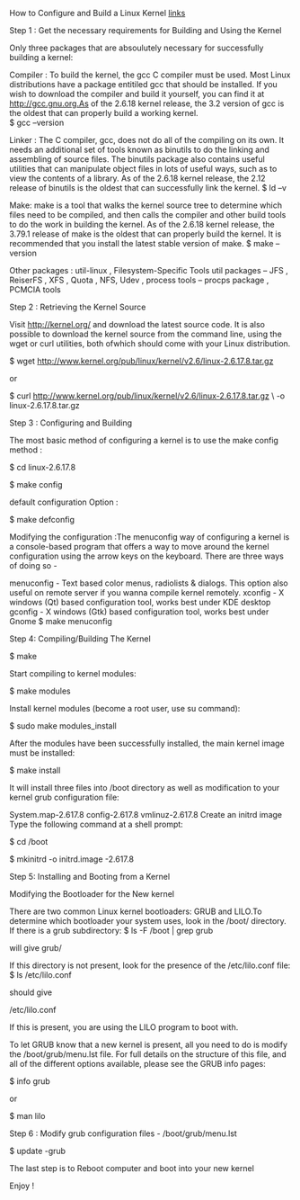 How to Configure and Build a Linux Kernel
[links](https://www.cs.montana.edu/~chandrima.sarkar/AdvancedOS/CSCI560_Proj_main/index.html#H)

Step 1 : Get the necessary requirements for Building and Using the Kernel

Only three packages that are absoulutely necessary for successfully building a kernel:

Compiler : To build the kernel, the gcc C compiler must be used. Most Linux distributions have a package entitiled gcc that should be installed. If you wish to download the compiler and build it yourself, you can find it at http://gcc.gnu.org.As of the 2.6.18 kernel release, the 3.2 version of gcc is the oldest that can properly build a working kernel.  
$ gcc –version

Linker : The C compiler, gcc, does not do all of the compiling on its own. It needs an additional set of tools known as binutils to do the linking and assembling of source files. The binutils package also contains useful utilities that can manipulate object files in lots of useful ways, such as to view the contents of a library. As of the 2.6.18 kernel release, the 2.12 release of binutils is the oldest that can successfully link the kernel.
$ ld –v

Make:   make is a tool that walks the kernel source tree to determine which files need to be compiled, and then calls the compiler and other build tools to do the work in building the kernel. As of the 2.6.18 kernel release, the 3.79.1 release of make is the oldest that can properly build the kernel. It is recommended that you install the latest stable  version of make.
$ make –version

Other packages :
util-linux , Filesystem-Specific Tools  util packages – JFS , ReiserFS , XFS , Quota , NFS, Udev , process tools – procps package , PCMCIA tools

 

Step 2 : Retrieving the Kernel Source

Visit http://kernel.org/ and download the latest source code. It is also possible to download the kernel source from the command line, using the wget or curl utilities, both ofwhich should come with your Linux distribution.

$ wget http://www.kernel.org/pub/linux/kernel/v2.6/linux-2.6.17.8.tar.gz

or

$ curl http://www.kernel.org/pub/linux/kernel/v2.6/linux-2.6.17.8.tar.gz \ -o linux-2.6.17.8.tar.gz

 

Step 3 : Configuring and Building

The most basic method of configuring a kernel is to use the make config method :

$ cd linux-2.6.17.8

$ make config

default configuration Option :

$ make defconfig

Modifying the configuration :The menuconfig way of configuring a kernel is a console-based program that offers a way to move around the kernel configuration using the arrow keys on the
keyboard. There are three ways of doing so -

menuconfig - Text based color menus, radiolists & dialogs. This option also useful on remote server if you wanna compile kernel remotely.
xconfig - X windows (Qt) based configuration tool, works best under KDE desktop
gconfig - X windows (Gtk) based configuration tool, works best under Gnome
$ make menuconfig

 

Step 4: Compiling/Building The Kernel

$ make

Start compiling to kernel modules:

$ make modules

Install kernel modules (become a root user, use su command):

$ sudo make modules_install

After the modules have been successfully installed, the main kernel image must be
installed:

$ make install

It will install three files into /boot directory as well as modification to your kernel grub configuration file:

System.map-2.617.8
config-2.617.8
vmlinuz-2.617.8
Create an initrd image
Type the following command at a shell prompt:

$ cd /boot

$ mkinitrd -o initrd.image -2.617.8

Step 5: Installing and Booting from a Kernel

Modifying the Bootloader for the New kernel

There are two common Linux kernel bootloaders: GRUB and LILO.To determine which bootloader your system uses, look in the /boot/ directory. If there is a grub subdirectory:
$ ls -F /boot | grep grub

will give 
grub/

If this directory is not present, look for the presence of the /etc/lilo.conf file:
$ ls /etc/lilo.conf

should give

/etc/lilo.conf

If this is present, you are using the LILO program to boot with.

To let GRUB know that a new kernel is present, all you need to do is modify the /boot/grub/menu.lst file. For full details on the structure of this file, and all of the different options available, please see the GRUB info pages:

$ info grub

or

$ man lilo

Step 6 : Modify grub configuration files - /boot/grub/menu.lst

$ update -grub

The last step is to Reboot computer and boot into your new kernel

Enjoy !
